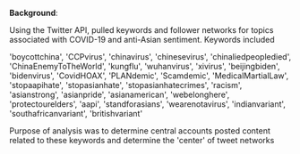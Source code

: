 **Background**:

Using the Twitter API, pulled keywords and follower networks for topics associated with COVID-19 and anti-Asian sentiment. Keywords included

'boycottchina', 'CCPvirus', 'chinavirus', 'chinesevirus', 'chinaliedpeopledied', 
'ChinaEnemyToTheWorld', 'kungflu', 'wuhanvirus', 'xivirus', 'beijingbiden', 'bidenvirus',
'CovidHOAX', 'PLANdemic', 'Scamdemic', 'MedicalMartialLaw', 'stopaapihate', 'stopasianhate', 
'stopasianhatecrimes', 'racism', 'asianstrong', 'asianpride', 'asianamerican', 'webelonghere', 
'protectourelders', 'aapi', 'standforasians', 'wearenotavirus', 'indianvariant', 'southafricanvariant', 
'britishvariant'

Purpose of analysis was to determine central accounts posted content related to these keywords and determine the 'center' of tweet networks
